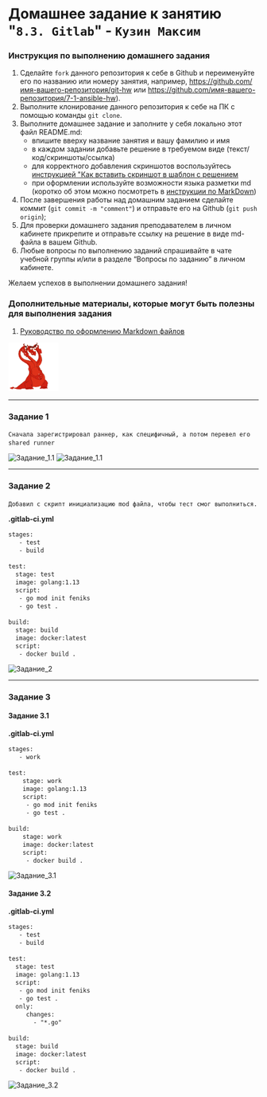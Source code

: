 # Домашнее задание к занятию "`8.3. Gitlab`" - `Кузин Максим`


### Инструкция по выполнению домашнего задания

   1. Сделайте `fork` данного репозитория к себе в Github и переименуйте его по названию или номеру занятия, например, https://github.com/имя-вашего-репозитория/git-hw или  https://github.com/имя-вашего-репозитория/7-1-ansible-hw).
   2. Выполните клонирование данного репозитория к себе на ПК с помощью команды `git clone`.
   3. Выполните домашнее задание и заполните у себя локально этот файл README.md:
      - впишите вверху название занятия и вашу фамилию и имя
      - в каждом задании добавьте решение в требуемом виде (текст/код/скриншоты/ссылка)
      - для корректного добавления скриншотов воспользуйтесь [инструкцией "Как вставить скриншот в шаблон с решением](https://github.com/netology-code/sys-pattern-homework/blob/main/screen-instruction.md)
      - при оформлении используйте возможности языка разметки md (коротко об этом можно посмотреть в [инструкции  по MarkDown](https://github.com/netology-code/sys-pattern-homework/blob/main/md-instruction.md))
   4. После завершения работы над домашним заданием сделайте коммит (`git commit -m "comment"`) и отправьте его на Github (`git push origin`);
   5. Для проверки домашнего задания преподавателем в личном кабинете прикрепите и отправьте ссылку на решение в виде md-файла в вашем Github.
   6. Любые вопросы по выполнению заданий спрашивайте в чате учебной группы и/или в разделе “Вопросы по заданию” в личном кабинете.
   
Желаем успехов в выполнении домашнего задания!
   
### Дополнительные материалы, которые могут быть полезны для выполнения задания

1. [Руководство по оформлению Markdown файлов](https://gist.github.com/Jekins/2bf2d0638163f1294637#Code)

<img src = "sreenshots/logo.png" width = 20%>

---

### Задание 1

`Сначала зарегистрировал раннер, как специфичный, а потом перевел его shared runner`


![Задание_1.1](https://gitlab.infernofeniks.ru/feniks/gitlab-hw-8-3/-/blob/main/sreenshots/image_1.1.jpg)
![Задание_1.1](https://gitlab.infernofeniks.ru/feniks/gitlab-hw-8-3/-/blob/main/sreenshots/image_1.2.jpg)


---

### Задание 2

`Добавил с скрипт инициализацию mod файла, чтобы тест смог выполниться.`


**.gitlab-ci.yml**

```
stages:
   - test
   - build

test:
  stage: test
  image: golang:1.13
  script: 
   - go mod init feniks
   - go test .

build:
  stage: build
  image: docker:latest
  script:
   - docker build .

```

![Задание_2](https://gitlab.infernofeniks.ru/feniks/gitlab-hw-8-3/-/blob/main/sreenshots/image_2.jpg)


---

### Задание 3

#### Задание 3.1

**.gitlab-ci.yml**

```
stages:
   - work

test:
    stage: work
    image: golang:1.13
    script: 
     - go mod init feniks
     - go test .

build:
    stage: work
    image: docker:latest
    script:
     - docker build .

```
![Задание_3.1](https://gitlab.infernofeniks.ru/feniks/gitlab-hw-8-3/-/blob/main/sreenshots/image_3.1.jpg)


#### Задание 3.2

**.gitlab-ci.yml**

```
stages:
   - test
   - build

test:
  stage: test
  image: golang:1.13
  script:
   - go mod init feniks
   - go test .
  only:
     changes:
       - "*.go"

build:
  stage: build
  image: docker:latest
  script:
   - docker build .

```
![Задание_3.2](https://gitlab.infernofeniks.ru/feniks/gitlab-hw-8-3/-/blob/main/sreenshots/image_3.2.jpg)

